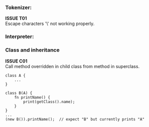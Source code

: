 ### Tokenizer:

**ISSUE T01** \
Escape characters '\\' not working properly.

### Interpreter:

### Class and inheritance

**ISSUE C01** \
Call method overridden in child class from method in superclass.
```
class A {
    ...
}

class B(A) {
    fn printName() {
        print(getClass().name);
    }
}
...
(new B()).printName();  // expect "B" but currently prints "A"

```
